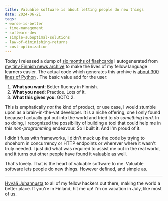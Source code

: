 ```yaml
---
title: Valuable software is about letting people do new things
date: 2024-06-21
tags: 
- worse-is-better
- time-management
- software-dev
- simple-suboptimal-solutions
- law-of-diminishing-returns
- cost-optimization
---
```



Today I released a dump of
[six months of flashcards](https://github.com/Selkouutiset-Archive/selkokortti/releases/tag/summer-2024)
I autogenerated from
[my tiny Finnish news archive](../lessons-learned-from-6-months-of-operating-a-teensy-tiny-news-archive/)
to make the lives of my fellow language learners easier.
The actual code which generates this archive is
[about 300 lines of Python](https://github.com/Selkouutiset-Archive/selkokortti/blob/main/main.py)
. 
The basic value add for the user:

1. **What you want**: Better fluency in Finnish.
2. **What you need**: Practice. Lots of it.
3. **What this gives you**: GOTO 2.

This is emphatically *not* the kind of product, or use case, 
I would stumble upon as a brain-in-the-vat developer. It is
a niche offering, one I only found because I actually
got out into the world and tried to *do something hard*.
In so doing, I recognized the possibility of building a tool
that could help me in this *non-programming* endeavour.
So I built it. And I'm proud of it.

I didn't fuss with frameworks, I didn't muck up
the code by trying to shoehorn in concurrency or HTTP endpoints
or wherever where it wasn't truly needed. I just did what was
required to assist me out in the real world, and it turns out
other people have found it valuable as well.

That's lovely.
That is the heart of valuable software to me. Valuable 
software lets people do new things. However defined, and simple as.

---

[Hyvää Juhannusta](https://en.wikipedia.org/wiki/Midsummer)
to all of my fellow hackers out there, making the world a better place.
If you're in Finland, hit me up! I'm on vacation in July, like
most of us.
